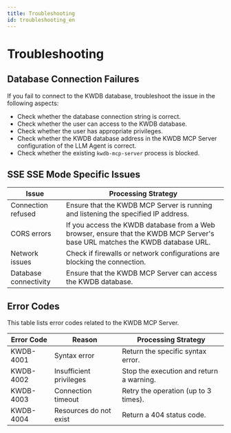 ```yaml
---
title: Troubleshooting
id: troubleshooting_en
---
```


# Troubleshooting

## Database Connection Failures

If you fail to connect to the KWDB database, troubleshoot the issue in the following aspects:

- Check whether the database connection string is correct.
- Check whether the user can access to the KWDB database.
- Check whether the user has appropriate privileges.
- Check whether the KWDB database address in the KWDB MCP Server configuration of the LLM Agent is correct.
- Check whether the existing `kwdb-mcp-server` process is blocked.

## SSE SSE Mode Specific Issues

| Issue                 | Processing Strategy                                                                                                          |
|-----------------------|------------------------------------------------------------------------------------------------------------------------------|
| Connection refused    | Ensure that the KWDB MCP Server is running and listening the specified IP address.                                           |
| CORS errors           | If you access the KWDB database from a Web browser, ensure that the KWDB MCP Server's base URL matches the KWDB database URL.|
| Network issues        | Check if firewalls or network configurations are blocking the connection.                                                    |
| Database connectivity | Ensure that the KWDB MCP Server can access the KWDB database.                                                                |

## Error Codes

This table lists error codes related to the KWDB MCP Server.

| Error Code | Reason                  | Processing Strategy                      |
|------------|-------------------------|------------------------------------------|
| KWDB-4001  | Syntax error            | Return the specific syntax error.        |
| KWDB-4002  | Insufficient privileges | Stop the execution and return a warning. |
| KWDB-4003  | Connection timeout      | Retry the operation (up to 3 times).     |
| KWDB-4004  | Resources do not exist  | Return a 404 status code.                |
